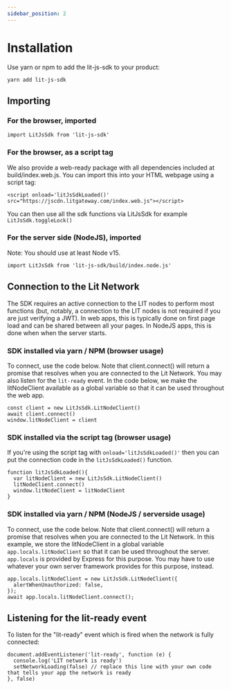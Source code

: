```yaml
---
sidebar_position: 2
---
```


# Installation

Use yarn or npm to add the lit-js-sdk to your product:

```
yarn add lit-js-sdk
```

## Importing

### For the browser, imported

```
import LitJsSdk from 'lit-js-sdk'
```

### For the browser, as a script tag

We also provide a web-ready package with all dependencies included at build/index.web.js. You can import this into your HTML webpage using a script tag:

```
<script onload='litJsSdkLoaded()' src="https://jscdn.litgateway.com/index.web.js"></script>
```

You can then use all the sdk functions via LitJsSdk for example `LitJsSdk.toggleLock()`

### For the server side (NodeJS), imported

Note: You should use at least Node v15.

```
import LitJsSdk from 'lit-js-sdk/build/index.node.js'
```

## Connection to the Lit Network

The SDK requires an active connection to the LIT nodes to perform most functions (but, notably, a connection to the LIT nodes is not required if you are just verifying a JWT). In web apps, this is typically done on first page load and can be shared between all your pages. In NodeJS apps, this is done when when the server starts.

### SDK installed via yarn / NPM (browser usage)

To connect, use the code below. Note that client.connect() will return a promise that resolves when you are connected to the Lit Network. You may also listen for the `lit-ready` event. In the code below, we make the litNodeClient available as a global variable so that it can be used throughout the web app.

```
const client = new LitJsSdk.LitNodeClient()
await client.connect()
window.litNodeClient = client
```

### SDK installed via the script tag (browser usage)

If you're using the script tag with `onload='litJsSdkLoaded()'` then you can put the connection code in the `litJsSdkLoaded()` function.

```
function litJsSdkLoaded(){
  var litNodeClient = new LitJsSdk.LitNodeClient()
  litNodeClient.connect()
  window.litNodeClient = litNodeClient
}
```

### SDK installed via yarn / NPM (NodeJS / serverside usage)

To connect, use the code below. Note that client.connect() will return a promise that resolves when you are connected to the Lit Network. In this example, we store the litNodeClient in a global variable `app.locals.litNodeClient` so that it can be used throughout the server. `app.locals` is provided by Express for this purpose. You may have to use whatever your own server framework provides for this purpose, instead.

```
app.locals.litNodeClient = new LitJsSdk.LitNodeClient({
  alertWhenUnauthorized: false,
});
await app.locals.litNodeClient.connect();
```

## Listening for the lit-ready event

To listen for the "lit-ready" event which is fired when the network is fully connected:

```
document.addEventListener('lit-ready', function (e) {
  console.log('LIT network is ready')
  setNetworkLoading(false) // replace this line with your own code that tells your app the network is ready
}, false)
```
